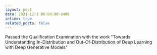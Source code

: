 ```yaml
---
layout: post
date: 2021-12-1 00:00:00-0400
inline: true
related_posts: false
---
```

Passed the Qualification Examination with the work "Towards Understanding In-Distribution and Out-Of-Distribution of Deep Learning with Deep Generative Models"
